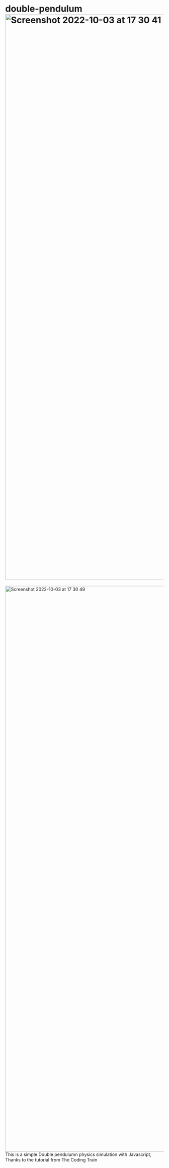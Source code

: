 # double-pendulum<img width="1792" alt="Screenshot 2022-10-03 at 17 30 41" src="https://user-images.githubusercontent.com/96957781/193630521-12686af1-81d1-430a-b185-3fbc07366ba6.png">
<img width="1792" alt="Screenshot 2022-10-03 at 17 30 49" src="https://user-images.githubusercontent.com/96957781/193630530-2639fdb8-e67d-46a9-a40e-36210876a300.png">
This is a simple Double pendulumn physics simulation with Javascript, Thanks to the tutorial from The Coding Train
